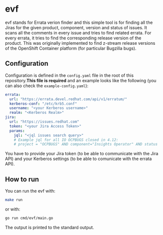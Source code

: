 # evf
evf stands for Errata verion finder and this simple tool is for finding all the Jiras for the given product, component, version and status of issues. It scans all the comments in every issue and tries to find related errata. For every errata, it tries to find the corresponding release version of the product. This was originally implemented to find z-stream release versions of the OpenShift Container platform (for particular Bugzilla bugs).

## Configuration

Configuration is defined in the `config.yaml` file in the root of this repository.**This file is required** and an example looks like the following (you can also check the `example-config.yaml`):

```yaml
errata:
  url: "https://errata.devel.redhat.com/api/v1/erratum/"
  kerberos-conf: "/etc/krb5.conf"
  username: "<your Kerberos username>"
  realm: "<Kerberos Realm>"
jira:
  url: "https://issues.redhat.com"
  token: "<your Jira Access Token>"
  params:
    jql: "<jql issues search query>"
    # Example jql for all IO OCPBUGS closed in 4.12: 
    # project = "OCPBUGS" AND component="Insights Operator" AND status = Closed AND affectedversion = 4.12
```

 You have to provide your Jira token (to be able to communicate with the Jira API) and your Kerberos settings (to be able to comunicate with the errata API).

## How to run

You can run the evf with:

```bash
make run
```

or with:

```bash
go run cmd/evf/main.go
```

The output is printed to the standard output.